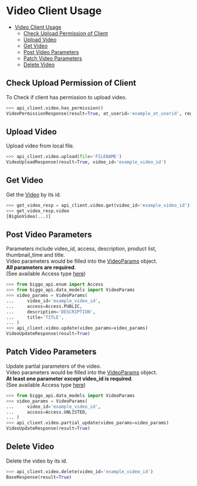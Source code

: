 # Video Client Usage
- [Video Client Usage](#video-client-usage)
  - [Check Upload Permission of Client](#check-upload-permission-of-client)
  - [Upload Video](#upload-video)
  - [Get Video](#get-video)
  - [Post Video Parameters](#post-video-parameters)
  - [Patch Video Parameters](#patch-video-parameters)
  - [Delete Video](#delete-video)
## Check Upload Permission of Client
To Check if client has permission to upload video.
```Python
>>> api_client.video.has_permission()
VideoPermissionResponse(result=True, at_userid='example_at_userid', region='tw', userid='example_userid')
```
## Upload Video
Upload video from local file.
```Python
>>> api_client.video.upload(file='FILENAME')
VideoUploadResponse(result=True, video_id='example_video_id')
```
## Get Video
Get the [Video](/src/biggo_api/data_models/video.py) by its id.
```Python
>>> get_video_resp = api_client.video.get(video_id='example_video_id')
>>> get_video_resp.video
[BigGoVideo(...)]
```
## Post Video Parameters
Parameters include video_id, access, description, product list, thumbnail_time and title.  
Video parameters would be filled into the [VideoParams](/src/biggo_api/data_models/video.py) object.  
**All parameters are required**.  
(See available Access type [here](/src/biggo_api/enum/access.py))
```Python
>>> from biggo_api.enum import Access
>>> from biggo_api.data_models import VideoParams
>>> video_params = VideoParams(
...     video_id='example_video_id',
...     access=Access.PUBLIC,
...     description='DESCRIPTION',
...     title='TITLE',
... )
>>> api_client.video.update(video_params=video_params)
VideoUpdateResponse(result=True)
```
## Patch Video Parameters
Update partial parameters of the video.  
Video parameters would be filled into the [VideoParams](/src/biggo_api/data_models/video.py) object.  
**At least one parameter except video_id is required**.  
(See available Access type [here](/src/biggo_api/enum/access.py))
```Python
>>> from biggo_api.data_models import VideoParams
>>> video_params = VideoParams(
...     video_id='example_video_id',
...     access=Access.UNLISTED,
... )
>>> api_client.video.partial_update(video_params=video_params)
VideoUpdateResponse(result=True)
```
## Delete Video
Delete the video by its id.
```Python
>>> api_client.video.delete(video_id='example_video_id')
BaseResponse(result=True)
```
